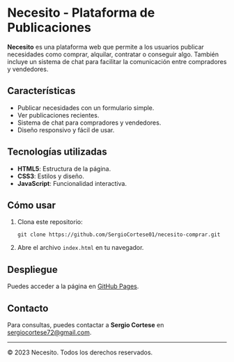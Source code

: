 # Necesito - Plataforma de Publicaciones

**Necesito** es una plataforma web que permite a los usuarios publicar necesidades como comprar, alquilar, contratar o conseguir algo. También incluye un sistema de chat para facilitar la comunicación entre compradores y vendedores.

## Características
- Publicar necesidades con un formulario simple.
- Ver publicaciones recientes.
- Sistema de chat para compradores y vendedores.
- Diseño responsivo y fácil de usar.

## Tecnologías utilizadas
- **HTML5**: Estructura de la página.
- **CSS3**: Estilos y diseño.
- **JavaScript**: Funcionalidad interactiva.

## Cómo usar
1. Clona este repositorio:
   ```
   git clone https://github.com/SergioCortese01/necesito-comprar.git
   ```
2. Abre el archivo `index.html` en tu navegador.

## Despliegue
Puedes acceder a la página en [GitHub Pages](https://SergioCortese01.github.io/necesito-comprar/).

## Contacto
Para consultas, puedes contactar a **Sergio Cortese** en [sergiocortese72@gmail.com](mailto:sergiocortese72@gmail.com).

---
© 2023 Necesito. Todos los derechos reservados.
   
    
 